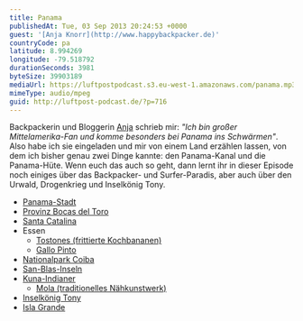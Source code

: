 ```yaml
---
title: Panama
publishedAt: Tue, 03 Sep 2013 20:24:53 +0000
guest: '[Anja Knorr](http://www.happybackpacker.de)'
countryCode: pa
latitude: 8.994269
longitude: -79.518792
durationSeconds: 3981
byteSize: 39903189
mediaUrl: https://luftpostpodcast.s3.eu-west-1.amazonaws.com/panama.mp3
mimeType: audio/mpeg
guid: http://luftpost-podcast.de/?p=716
---
```


Backpackerin und Bloggerin [Anja](http://www.happybackpacker.de) schrieb mir: _"Ich bin großer Mittelamerika-Fan und komme besonders bei Panama ins Schwärmen"_. Also habe ich sie eingeladen und mir von einem Land erzählen lassen, von dem ich bisher genau zwei Dinge kannte: den Panama-Kanal und die Panama-Hüte. Wenn euch das auch so geht, dann lernt ihr in dieser Episode noch einiges über das Backpacker- und Surfer-Paradis, aber auch über den Urwald, Drogenkrieg und Inselkönig Tony. 
* [Panama-Stadt](http://de.wikipedia.org/wiki/Panama-Stadt)
* [Provinz Bocas del Toro](http://de.wikipedia.org/wiki/Provinz%5FBocas%5Fdel%5FToro)
* [Santa Catalina](http://www.happybackpacker.de/reiseberichte/1065-santa-catalina-surfen-in-panama.html)
* Essen  
   * [Tostones (frittierte Kochbananen)](http://en.wikipedia.org/wiki/Tostones)  
   * [Gallo Pinto](http://de.wikipedia.org/wiki/Gallo%5FPinto)
* [Nationalpark Coiba](http://de.wikipedia.org/wiki/Nationalpark%5FCoiba)
* [San-Blas-Inseln](http://www.happybackpacker.de/reiseberichte/3860-schon-ist-es-in-panama-trauminseln-san-blas.html)
* [Kuna-Indianer](http://de.wikipedia.org/wiki/Kuna%5F%28Ethnie%29)  
   * [Mola (traditionelles Nähkunstwerk)](http://de.wikipedia.org/wiki/Mola%5F%28N%C3%A4hkunstwerk%29)
* [Inselkönig Tony](http://www.happybackpacker.de/wp-content/uploads/Tony-Island-c-Anja-Knorr.jpg)
* [Isla Grande](http://www.travelpanama.eu/inseln-in-panama/isla-grande.html)
